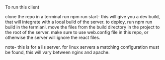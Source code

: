 To run this client

clone the repo
in a terminal run npm run start- this will give you a dev build, that will integrate with a local build of the server.
to deploy, run npm run build in the termianl.
move the files from the build directory in the project to the root of the server.
make sure to use web.config file in this repo, or otherwise the server will ignore the react files.

note- this is for a iis server. for linux servers a matching configuration must be found,
this will  vary between nginx and apache.
